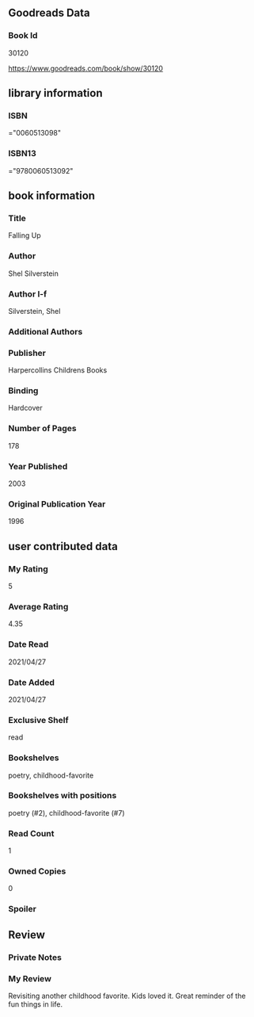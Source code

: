 <!-- This template shows how to bulk convert all columns of data into one markdown file -->
<!-- caveat: KeyError if there's a mismatch. Empty values output nothing -->

## Goodreads Data

### Book Id 

30120

https://www.goodreads.com/book/show/30120

## library information

### ISBN 
="0060513098"

### ISBN13 
="9780060513092"

## book information

### Title
Falling Up

### Author 
Shel Silverstein

### Author l-f 
Silverstein, Shel

### Additional Authors


### Publisher 
Harpercollins Childrens Books

### Binding
Hardcover

### Number of Pages
178

### Year Published
2003

### Original Publication Year 
1996

## user contributed data

### My Rating
5

### Average Rating
4.35

### Date Read
2021/04/27

### Date Added
2021/04/27

### Exclusive Shelf
read

### Bookshelves
poetry, childhood-favorite

### Bookshelves with positions
poetry (#2), childhood-favorite (#7)

### Read Count
1

### Owned Copies
0

### Spoiler 


## Review

### Private Notes


### My Review
Revisiting another childhood favorite. Kids loved it. Great reminder of the fun things in life.